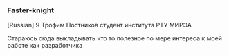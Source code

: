 ### Faster-knight

[Russian]
Я Трофим Постников студент института РТУ МИРЭА

Стараюсь сюда выкладывать что то полезное по мере интереса к моей работе как разработчика
